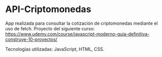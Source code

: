 # API-Criptomonedas

App realizada para consultar la cotización de criptomonedas mediante el uso de fetch.
Proyecto del siguiente curso: https://www.udemy.com/course/javascript-moderno-guia-definitiva-construye-10-proyectos/

Tecnologías utilizadas: JavaScript, HTML, CSS.
